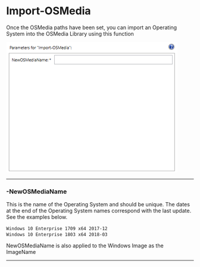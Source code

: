 # Import-OSMedia

Once the OSMedia paths have been set, you can import an Operating System into the OSMedia Library using this function

![](/assets/2018-06-22_15-28-51.png)

---

### -NewOSMediaName

This is the name of the Operating System and should be unique.  The dates at the end of the Operating System names correspond with the last update.  See the examples below.

```
Windows 10 Enterprise 1709 x64 2017-12
Windows 10 Enterprise 1803 x64 2018-03
```

NewOSMediaName is also applied to the Windows Image as the ImageName

---



